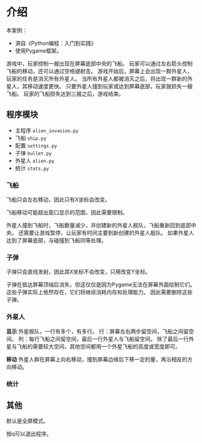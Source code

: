 # 介绍

本案例：
- 源自《Python编程：入门到实践》 
- 使用Pygame框架。

游戏中，玩家控制一艘出现在屏幕底部中央的飞船。
玩家可以通过左右箭头控制飞船的移动，还可以通过空格键射击。
游戏开始后，屏幕上会出现一群外星人，玩家的任务是消灭所有外星人。
当所有外星人都被消灭之后，将出现一群新的外星人，其移动速度更快。
只要外星人撞到玩家或达到屏幕底部，玩家就损失一艘飞船。
玩家的飞船损失达到三艘之后，游戏结束。

## 程序模块
- 主程序 `alien_invasion.py`
- 飞船 `ship.py`
- 配置 `settings.py`
- 子弹 `bullet.py`
- 外星人 `alien.py`
- 统计 `stats.py`

### 飞船

飞船只会左右移动，因此只有X坐标会改变。

飞船移动可能超出窗口显示的范围，因此需要限制。

外星人撞到飞船时，飞船数量减少，并创建新的外星人舰队，飞船重新回到底部中央。
还需要让游戏暂停，让玩家有时间主要到新创建的外星人舰队。
如果外星人达到了屏幕底部，与碰撞到飞船同等处理。

### 子弹

子弹只会直线发射，因此其X坐标不会改变，只用改变Y坐标。

子弹在抵达屏幕顶端后消失，但这仅仅是因为Pygame无法在屏幕外面绘制它们。
这些子弹实际上依然存在，它们将继续消耗内存和处理能力。
因此需要删除这些子弹。

### 外星人

**显示**
外星舰队，一行有多个，有多行。
行：屏幕左右两步留空间，飞船之间留空间。
列：每行飞船之间留空间，最后一行外星人与飞船留空间。
除了最后一行外星与飞船的需要较大空间，其他空间都用一个外星飞船的高度或宽度即可。

**移动**
外星人群在屏幕上向右移动，撞到屏幕边缘后下移一定的量，再沿相反的方向移动。

### 统计

## 其他

默认是全屏模式。

按q可以退出程序。
